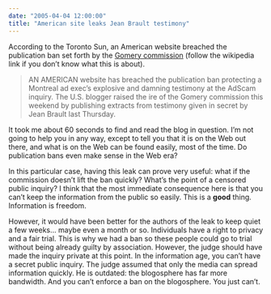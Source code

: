```yaml
---
date: "2005-04-04 12:00:00"
title: "American site leaks Jean Brault testimony"
---
```




According to the Toronto Sun, an American website breached the publication ban set forth by the [Gomery commission](https://en.wikipedia.org/wiki/Liberal_Party_of_Canada_sponsorship_scandal) (follow the wikipedia link if you don&rsquo;t know what this is about).

> AN AMERICAN website has breached the publication ban protecting a Montreal ad exec&rsquo;s explosive and damning testimony at the AdScam inquiry. The U.S. blogger raised the ire of the Gomery commission this weekend by publishing extracts from testimony given in secret by Jean Brault last Thursday.


It took me about 60 seconds to find and read the blog in question. I&rsquo;m not going to help you in any way, except to tell you that it is on the Web out there, and what is on the Web can be found easily, most of the time.
Do publication bans even make sense in the Web era?

In this particular case, having this leak can prove very useful: what if the commission doesn&rsquo;t lift the ban quickly? What&rsquo;s the point of a censored public inquiry? I think that the most immediate consequence here is that you can&rsquo;t keep the information from the public so easily. This is a __good__ thing. Information is freedom.

However, it would have been better for the authors of the leak to keep quiet a few weeks&hellip; maybe even a month or so. Individuals have a right to privacy and a fair trial. This is why we had a ban so these people could go to trial without being already guilty by association.
However, the judge should have made the inquiry private at this point. In the information age, you can&rsquo;t have a secret public inquiry. The judge assumed that only the media can spread information quickly. He is outdated: the blogosphere has far more bandwidth. And you can&rsquo;t enforce a ban on the blogosphere. You just can&rsquo;t.

